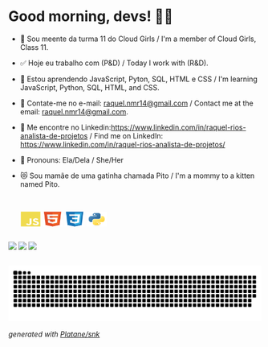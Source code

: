 # Good morning, devs! 🏋️‍♀️

- 🥇 Sou meente da turma 11 do Cloud Girls / I'm a member of Cloud Girls, Class 11.
- ✅ Hoje eu trabalho com (P&D) / Today I work with (R&D).
- 🧠 Estou aprendendo JavaScript, Pyton, SQL, HTML e CSS / I'm learning JavaScript, Python, SQL, HTML, and CSS.
- 📨 Contate-me no e-mail: raquel.nmr14@gmail.com / Contact me at the email: raquel.nmr14@gmail.com.
- 📡 Me encontre no Linkedin:https://www.linkedin.com/in/raquel-rios-analista-de-projetos /  Find me on LinkedIn: https://www.linkedin.com/in/raquel-rios-analista-de-projetos/
- 💃 Pronouns: Ela/Dela / She/Her
- 😻 Sou mamãe de uma gatinha chamada Pito / I'm a mommy to a kitten named Pito.
  
  ##

  <div style="display: inline_block"><br>
  <img align="center" alt="Rafa-Js" height="30" width="40" src="https://raw.githubusercontent.com/devicons/devicon/master/icons/javascript/javascript-plain.svg">
  <img align="center" alt="Rafa-HTML" height="30" width="40" src="https://raw.githubusercontent.com/devicons/devicon/master/icons/html5/html5-original.svg">
  <img align="center" alt="Rafa-CSS" height="30" width="40" src="https://raw.githubusercontent.com/devicons/devicon/master/icons/css3/css3-original.svg">
  <img align="center" alt="Rafa-Python" height="30" width="40" src="https://raw.githubusercontent.com/devicons/devicon/master/icons/python/python-original.svg">
 </div>

  ##
 <div> 
 <a href="https://www.instagram.com/rios.rquel/" target="_blank"><img src="https://img.shields.io/badge/-Instagram-%23E4405F?style=for-the-badge&logo=instagram&logoColor=white" target="_blank"></a>
  <a href = "mailto:raquel.nmr14@gmail.com"><img src="https://img.shields.io/badge/-Gmail-%23333?style=for-the-badge&logo=gmail&logoColor=white" target="_blank"></a>
  <a href="https://www.linkedin.com/in/raquel-rios-analista-de-projetos" target="_blank"><img src="https://img.shields.io/badge/-LinkedIn-%230077B5?style=for-the-badge&logo=linkedin&logoColor=white" target="_blank"></a> 
</div>

  ##
  
<picture>
  <source media="(prefers-color-scheme: dark)" srcset="https://raw.githubusercontent.com/platane/platane/output/github-contribution-grid-snake-dark.svg">
  <source media="(prefers-color-scheme: light)" srcset="https://raw.githubusercontent.com/platane/platane/output/github-contribution-grid-snake.svg">
  <img alt="github contribution grid snake animation" src="https://raw.githubusercontent.com/platane/platane/output/github-contribution-grid-snake.svg">
</picture>

_generated with [Platane/snk](https://github.com/Platane/snk)_
  
